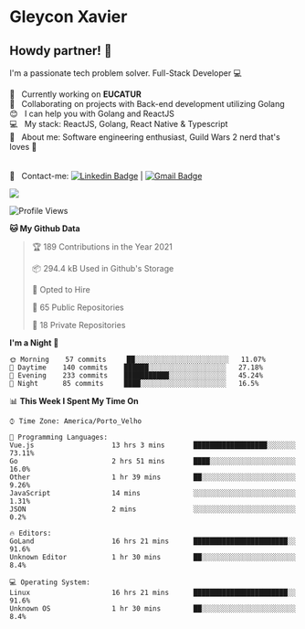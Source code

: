 # Gleycon Xavier

## Howdy partner! 👋

I'm a passionate tech problem solver.
Full-Stack Developer :computer:

 :rocket:  &nbsp; Currently working on **EUCATUR**
 <br/> :purple_heart: &nbsp; Collaborating on projects with Back-end development utilizing Golang
 <br/> :blush: &nbsp; I can help you with Golang and ReactJS
 <br/> :computer: &nbsp; My stack: ReactJS, Golang, React Native & Typescript
 <br/> 💬  &nbsp; About me: Software engineering enthusiast, Guild Wars 2 nerd that's loves :apple:
 <br/>
 <br/>
 <br/> :email: &nbsp; Contact-me: [![Linkedin Badge](https://img.shields.io/badge/-GleyconXavier-blue?style=flat-square&logo=Linkedin&logoColor=white&link=https://www.linkedin.com/in/gleyconxavier/)](https://www.linkedin.com/in/gleyconxavier/) 
| 
[![Gmail Badge](https://img.shields.io/badge/-gleyconxcarlos@gmail.com-c14438?style=flat-square&logo=Gmail&logoColor=white&link=mailto:gleyconxcarlos@gmail.com)](mailto:gleyconxcarlos@gmail.com)

![](https://komarev.com/ghpvc/?username=gleyconxavier)

<!--START_SECTION:waka-->
![Profile Views](http://img.shields.io/badge/Profile%20Views-0-blue)

**🐱 My Github Data** 

> 🏆 189 Contributions in the Year 2021
 > 
> 📦 294.4 kB Used in Github's Storage 
 > 
> 💼 Opted to Hire
 > 
> 📜 65 Public Repositories 
 > 
> 🔑 18 Private Repositories  
 > 
**I'm a Night 🦉** 

```text
🌞 Morning    57 commits     ██░░░░░░░░░░░░░░░░░░░░░░░   11.07% 
🌆 Daytime    140 commits    ██████░░░░░░░░░░░░░░░░░░░   27.18% 
🌃 Evening    233 commits    ███████████░░░░░░░░░░░░░░   45.24% 
🌙 Night      85 commits     ████░░░░░░░░░░░░░░░░░░░░░   16.5%

```


📊 **This Week I Spent My Time On** 

```text
⌚︎ Time Zone: America/Porto_Velho

💬 Programming Languages: 
Vue.js                   13 hrs 3 mins       ██████████████████░░░░░░░   73.11% 
Go                       2 hrs 51 mins       ████░░░░░░░░░░░░░░░░░░░░░   16.0% 
Other                    1 hr 39 mins        ██░░░░░░░░░░░░░░░░░░░░░░░   9.26% 
JavaScript               14 mins             ░░░░░░░░░░░░░░░░░░░░░░░░░   1.31% 
JSON                     2 mins              ░░░░░░░░░░░░░░░░░░░░░░░░░   0.2%

🔥 Editors: 
GoLand                   16 hrs 21 mins      ███████████████████████░░   91.6% 
Unknown Editor           1 hr 30 mins        ██░░░░░░░░░░░░░░░░░░░░░░░   8.4%

💻 Operating System: 
Linux                    16 hrs 21 mins      ███████████████████████░░   91.6% 
Unknown OS               1 hr 30 mins        ██░░░░░░░░░░░░░░░░░░░░░░░   8.4%

```


<!--END_SECTION:waka-->
